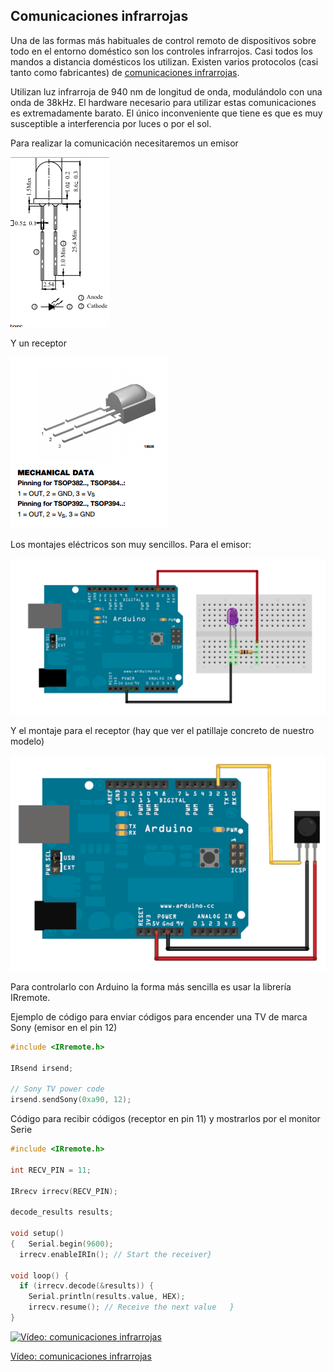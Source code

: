 ## Comunicaciones infrarrojas

Una de las formas más habituales de control remoto de dispositivos sobre todo en el entorno doméstico son los controles infrarrojos. Casi todos los mandos a distancia domésticos los utilizan. Existen varios protocolos (casi tanto como fabricantes) de [comunicaciones infrarrojas](https://en.wikipedia.org/wiki/Infrared_remote_control).

Utilizan luz infrarroja de 940 nm de longitud de onda, modulándolo con una onda de 38kHz. El hardware necesario para utilizar estas comunicaciones es extremadamente barato. El único inconveniente que tiene es que es muy susceptible a interferencia por luces o por el sol.

Para realizar la comunicación necesitaremos un emisor

![Emisor IR](./images/Emisor_IR.png)

Y un receptor

![Receptor IR](./images/Receptor_Ir.png)

Los montajes eléctricos son muy sencillos. Para el emisor:


![Montaje Emisor IR](./images/Montaje_EmisorIR.png)

Y el montaje para el receptor (hay que ver el patillaje concreto de nuestro modelo)

![Montaje Receptor IR](./images/Montaje_Receptor_IR.png)

Para controlarlo con Arduino la forma más sencilla es usar la librería IRremote.


Ejemplo de código para enviar códigos para encender una TV de marca Sony (emisor en el pin 12)

```C++
#include <IRremote.h>

IRsend irsend;

// Sony TV power code
irsend.sendSony(0xa90, 12);
```


Código para recibir códigos (receptor en pin 11) y mostrarlos por el monitor Serie

```C++
#include <IRremote.h>

int RECV_PIN = 11;

IRrecv irrecv(RECV_PIN);

decode_results results;

void setup()
{   Serial.begin(9600);
  irrecv.enableIRIn(); // Start the receiver}

void loop() {
  if (irrecv.decode(&results)) {
    Serial.println(results.value, HEX);
    irrecv.resume(); // Receive the next value   }
}
```

[![Vídeo: comunicaciones infrarrojas](https://img.youtube.com/vi/S-wWNDfEPqw/0.jpg)](https://www.youtube.com/embed/S-wWNDfEPqw)

[Vídeo: comunicaciones infrarrojas](https://www.youtube.com/embed/S-wWNDfEPqw)

